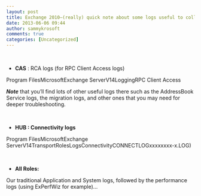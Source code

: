 ```yaml
---
layout: post
title: Exchange 2010–(really) quick note about some logs useful to collect
date: 2013-06-06 09:44
author: sammykrosoft
comments: true
categories: [Uncategorized]
---
```

<p>&nbsp;<ul>   <li><strong>CAS</strong> : RCA logs (for RPC Client Access logs)</li> </ul><p>Program FilesMicrosoftExchange ServerV14LoggingRPC Client Access</p><p><strong><em>Note</em></strong> that you&rsquo;ll find lots of other useful logs there such as the AddressBook Service logs, the migration logs, and other ones that you may need for deeper troubleshooting.</p><p>&nbsp;</p><ul>   <li><strong>HUB : Connectivity logs</strong></li> </ul><p>Program FilesMicrosoftExchange ServerV14TransportRolesLogsConnectivityCONNECTLOGxxxxxxxx-x.LOG)</p><p>&nbsp;</p><ul>   <li><strong>All Roles:</strong></li> </ul><p>Our traditional Application and System logs, followed by the performance logs (using ExPerfWiz for example)&hellip;</p></p>

